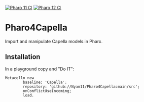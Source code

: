 [![Pharo 11 CI](https://github.com/Nyan11/Pharo4Capella/actions/workflows/Pharo11CI.yml/badge.svg)](https://github.com/Nyan11/Pharo4Capella/actions/workflows/Pharo11CI.yml)
[![Pharo 12 CI](https://github.com/Nyan11/Pharo4Capella/actions/workflows/Pharo12CI.yml/badge.svg)](https://github.com/Nyan11/Pharo4Capella/actions/workflows/Pharo12CI.yml)


# Pharo4Capella
Import and manipulate Capella models in Pharo.

## Installation

In a playground copy and "Do IT":
```st
Metacello new
		baseline: 'Capella';
		repository: 'github://Nyan11/Pharo4Capella:main/src';
		onConflictUseIncoming;
		load.

```
